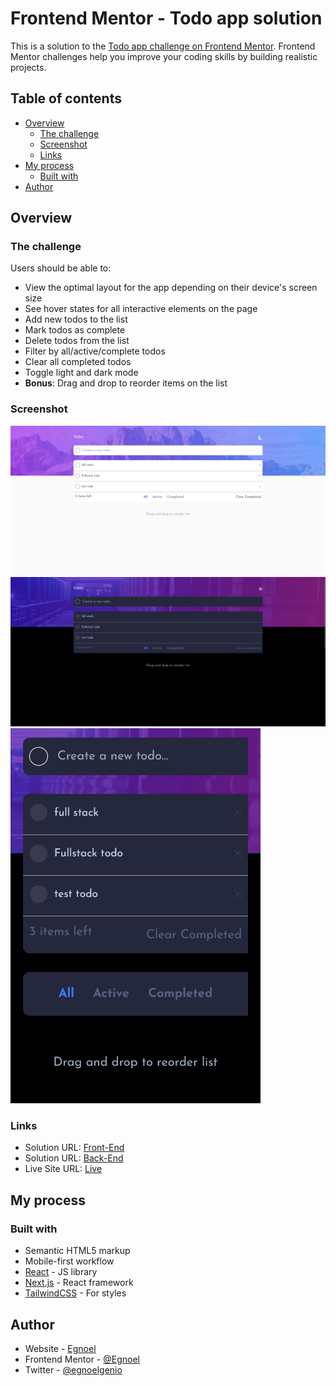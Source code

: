 # Frontend Mentor - Todo app solution

This is a solution to the [Todo app challenge on Frontend Mentor](https://www.frontendmentor.io/challenges/todo-app-Su1_KokOW). Frontend Mentor challenges help you improve your coding skills by building realistic projects.

## Table of contents

- [Overview](#overview)
  - [The challenge](#the-challenge)
  - [Screenshot](#screenshot)
  - [Links](#links)
- [My process](#my-process)
  - [Built with](#built-with)
- [Author](#author)

## Overview

### The challenge

Users should be able to:

- View the optimal layout for the app depending on their device's screen size
- See hover states for all interactive elements on the page
- Add new todos to the list
- Mark todos as complete
- Delete todos from the list
- Filter by all/active/complete todos
- Clear all completed todos
- Toggle light and dark mode
- **Bonus**: Drag and drop to reorder items on the list

### Screenshot

![](./light.png)
![](./dark.png)
![](./mobile.png)

### Links

- Solution URL: [Front-End](https://github.com/Egnoel/Next_TodoApp)
- Solution URL: [Back-End](https://github.com/Egnoel/TodoApp-backend)
- Live Site URL: [Live](https://next-todo-app-egnoel.vercel.app/)

## My process

### Built with

- Semantic HTML5 markup
- Mobile-first workflow
- [React](https://reactjs.org/) - JS library
- [Next.js](https://nextjs.org/) - React framework
- [TailwindCSS](https://tailwindcss.com/) - For styles

## Author

- Website - [Egnoel](https://egnoel.vercel.app/)
- Frontend Mentor - [@Egnoel](https://www.frontendmentor.io/profile/Egnoel)
- Twitter - [@egnoelgenio](https://twitter.com/egnoelgenio)

